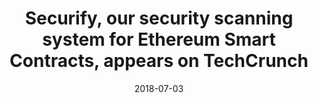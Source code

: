 ---
title: "Securify, our security scanning system for Ethereum Smart Contracts, appears on TechCrunch"
date: 2018-07-03
link: "https://techcrunch.com/2018/07/02/this-smart-contract-scanner-will-ensure-your-token-is-tip-top/"
image: securify.png
---